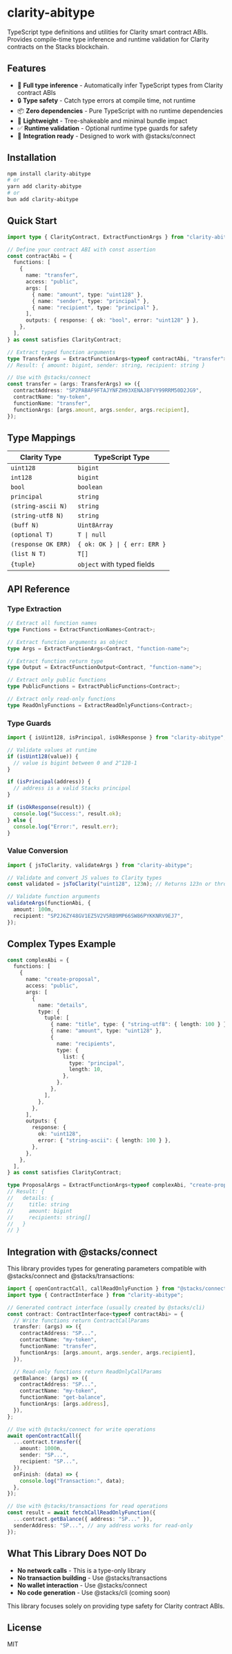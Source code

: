 # clarity-abitype

TypeScript type definitions and utilities for Clarity smart contract ABIs. Provides compile-time type inference and runtime validation for Clarity contracts on the Stacks blockchain.

## Features

- 🎯 **Full type inference** - Automatically infer TypeScript types from Clarity contract ABIs
- 🔒 **Type safety** - Catch type errors at compile time, not runtime
- 📦 **Zero dependencies** - Pure TypeScript with no runtime dependencies
- 🚀 **Lightweight** - Tree-shakeable and minimal bundle impact
- ✅ **Runtime validation** - Optional runtime type guards for safety
- 🔧 **Integration ready** - Designed to work with @stacks/connect

## Installation

```bash
npm install clarity-abitype
# or
yarn add clarity-abitype
# or
bun add clarity-abitype
```

## Quick Start

```typescript
import type { ClarityContract, ExtractFunctionArgs } from "clarity-abitype";

// Define your contract ABI with const assertion
const contractAbi = {
  functions: [
    {
      name: "transfer",
      access: "public",
      args: [
        { name: "amount", type: "uint128" },
        { name: "sender", type: "principal" },
        { name: "recipient", type: "principal" },
      ],
      outputs: { response: { ok: "bool", error: "uint128" } },
    },
  ],
} as const satisfies ClarityContract;

// Extract typed function arguments
type TransferArgs = ExtractFunctionArgs<typeof contractAbi, "transfer">;
// Result: { amount: bigint, sender: string, recipient: string }

// Use with @stacks/connect
const transfer = (args: TransferArgs) => ({
  contractAddress: "SP2PABAF9FTAJYNFZH93XENAJ8FVY99RRM50D2JG9",
  contractName: "my-token",
  functionName: "transfer",
  functionArgs: [args.amount, args.sender, args.recipient],
});
```

## Type Mappings

| Clarity Type        | TypeScript Type              |
| ------------------- | ---------------------------- |
| `uint128`           | `bigint`                     |
| `int128`            | `bigint`                     |
| `bool`              | `boolean`                    |
| `principal`         | `string`                     |
| `(string-ascii N)`  | `string`                     |
| `(string-utf8 N)`   | `string`                     |
| `(buff N)`          | `Uint8Array`                 |
| `(optional T)`      | `T \| null`                  |
| `(response OK ERR)` | `{ ok: OK } \| { err: ERR }` |
| `(list N T)`        | `T[]`                        |
| `{tuple}`           | `object` with typed fields   |

## API Reference

### Type Extraction

```typescript
// Extract all function names
type Functions = ExtractFunctionNames<Contract>;

// Extract function arguments as object
type Args = ExtractFunctionArgs<Contract, "function-name">;

// Extract function return type
type Output = ExtractFunctionOutput<Contract, "function-name">;

// Extract only public functions
type PublicFunctions = ExtractPublicFunctions<Contract>;

// Extract only read-only functions
type ReadOnlyFunctions = ExtractReadOnlyFunctions<Contract>;
```

### Type Guards

```typescript
import { isUint128, isPrincipal, isOkResponse } from "clarity-abitype";

// Validate values at runtime
if (isUint128(value)) {
  // value is bigint between 0 and 2^128-1
}

if (isPrincipal(address)) {
  // address is a valid Stacks principal
}

if (isOkResponse(result)) {
  console.log("Success:", result.ok);
} else {
  console.log("Error:", result.err);
}
```

### Value Conversion

```typescript
import { jsToClarity, validateArgs } from "clarity-abitype";

// Validate and convert JS values to Clarity types
const validated = jsToClarity("uint128", 123n); // Returns 123n or throws

// Validate function arguments
validateArgs(functionAbi, {
  amount: 100n,
  recipient: "SP2J6ZY48GV1EZ5V2V5RB9MP66SW86PYKKNRV9EJ7",
});
```

## Complex Types Example

```typescript
const complexAbi = {
  functions: [
    {
      name: "create-proposal",
      access: "public",
      args: [
        {
          name: "details",
          type: {
            tuple: [
              { name: "title", type: { "string-utf8": { length: 100 } } },
              { name: "amount", type: "uint128" },
              {
                name: "recipients",
                type: {
                  list: {
                    type: "principal",
                    length: 10,
                  },
                },
              },
            ],
          },
        },
      ],
      outputs: {
        response: {
          ok: "uint128",
          error: { "string-ascii": { length: 100 } },
        },
      },
    },
  ],
} as const satisfies ClarityContract;

type ProposalArgs = ExtractFunctionArgs<typeof complexAbi, "create-proposal">;
// Result: {
//   details: {
//     title: string
//     amount: bigint
//     recipients: string[]
//   }
// }
```

## Integration with @stacks/connect

This library provides types for generating parameters compatible with @stacks/connect and @stacks/transactions:

```typescript
import { openContractCall, callReadOnlyFunction } from "@stacks/connect";
import type { ContractInterface } from "clarity-abitype";

// Generated contract interface (usually created by @stacks/cli)
const contract: ContractInterface<typeof contractAbi> = {
  // Write functions return ContractCallParams
  transfer: (args) => ({
    contractAddress: "SP...",
    contractName: "my-token",
    functionName: "transfer",
    functionArgs: [args.amount, args.sender, args.recipient],
  }),

  // Read-only functions return ReadOnlyCallParams
  getBalance: (args) => ({
    contractAddress: "SP...",
    contractName: "my-token",
    functionName: "get-balance",
    functionArgs: [args.address],
  }),
};

// Use with @stacks/connect for write operations
await openContractCall({
  ...contract.transfer({
    amount: 1000n,
    sender: "SP...",
    recipient: "SP...",
  }),
  onFinish: (data) => {
    console.log("Transaction:", data);
  },
});

// Use with @stacks/transactions for read operations
const result = await fetchCallReadOnlyFunction({
  ...contract.getBalance({ address: "SP..." }),
  senderAddress: "SP...", // any address works for read-only
});
```

## What This Library Does NOT Do

- **No network calls** - This is a type-only library
- **No transaction building** - Use @stacks/transactions
- **No wallet interaction** - Use @stacks/connect
- **No code generation** - Use @stacks/cli (coming soon)

This library focuses solely on providing type safety for Clarity contract ABIs.

## License

MIT
